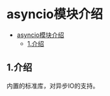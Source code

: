 # asyncio模块介绍

<!-- TOC -->

- [asyncio模块介绍](#asyncio%e6%a8%a1%e5%9d%97%e4%bb%8b%e7%bb%8d)
  - [1.介绍](#1%e4%bb%8b%e7%bb%8d)

<!-- /TOC -->

## 1.介绍

内置的标准库，对异步IO的支持。
